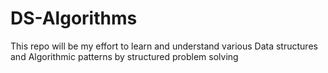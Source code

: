 # DS-Algorithms
This repo will be my effort to learn and understand various Data structures and Algorithmic patterns by structured problem solving
